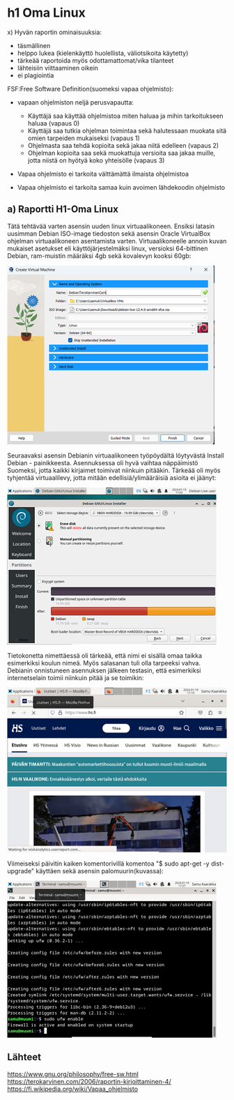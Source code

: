 # h1 Oma Linux

x) Hyvän raportin ominaisuuksia:
   - täsmällinen
   - helppo lukea (kielenkäyttö huolellista, väliotsikoita käytetty)
   - tärkeää raportoida myös odottamattomat/vika tilanteet 
   - lähteisiin viittaaminen oikein
   - ei plagiointia

 FSF:Free Software Definition(suomeksi vapaa ohjelmisto):
 - vapaan ohjelmiston neljä perusvapautta:
   - Käyttäjä saa käyttää ohjelmistoa miten haluaa ja mihin tarkoitukseen haluaa (vapaus 0)
   - Käyttäjä saa tutkia ohjelman toimintaa sekä halutessaan muokata sitä omien tarpeiden mukaiseksi (vapaus 1)
   - Ohjelmasta saa tehdä kopioita sekä jakaa niitä edelleen (vapaus 2)
   - Ohjelman kopioita saa sekä muokattuja versioita saa jakaa muille, jotta niistä on hyötyä koko yhteisölle (vapaus 3)
 
 - Vapaa ohjelmisto ei tarkoita välttämättä ilmaista ohjelmistoa
 - Vapaa ohjelmisto ei tarkoita samaa kuin avoimen lähdekoodin ohjelmisto

## a) Raportti H1-Oma Linux
Tätä tehtävää varten asensin uuden linux virtuaalikoneen. Ensiksi latasin uusimman Debian ISO-image tiedoston sekä asensin Oracle VirtualBox ohjelman virtuaalikoneen asentamista varten. Virtuaalikoneelle annoin kuvan mukaiset asetukset eli käyttöjärjestelmäksi linux, versioksi 64-bittinen Debian, ram-muistin määräksi 4gb sekä kovalevyn kooksi 60gb:

![Add file: Upload](Osa-1.png)

Seuraavaksi asensin Debianin virtuaalikoneen työpöydältä löytyvästä Install Debian - painikkeesta. Asennuksessa oli hyvä vaihtaa näppäimistö Suomeksi, jotta kaikki kirjaimet toimivat niinkuin pitääkin. Tärkeää oli myös tyhjentää virtuaalilevy, jotta mitään edellisiä/ylimääräisiä asioita ei jäänyt: 

![Add file: Upload](Osa-2.png)

Tietokonetta nimettäessä oli tärkeää, että nimi ei sisällä omaa taikka esimerkiksi koulun nimeä. Myös salasanan tuli olla tarpeeksi vahva. Debianin onnistuneen asennuksen jälkeen testasin, että esimerkiksi internetselain toimii niinkuin pitää ja se toimikin:

![Add file: Upload](Osa-3.png)

Viimeiseksi päivitin kaiken komentorivillä komentoa "$ sudo apt-get -y dist-upgrade" käyttäen sekä asensin palomuurin(kuvassa):

![Add file: Upload](Osa-4.png)



 ## Lähteet

 https://www.gnu.org/philosophy/free-sw.html 
 https://terokarvinen.com/2006/raportin-kirjoittaminen-4/ 
 https://fi.wikipedia.org/wiki/Vapaa_ohjelmisto 
